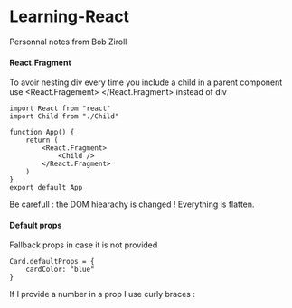 # Learning-React
Personnal notes from Bob Ziroll

#### React.Fragment

To avoir nesting div every time you include a child in a parent component use <React.Fragement> </React.Fragment> instead of div

```
import React from "react"
import Child from "./Child"

function App() {
    return (
        <React.Fragment>
            <Child />
        </React.Fragment>
    )
}
export default App
```
Be carefull : the DOM hiearachy is changed ! Everything is flatten.

#### Default props

Fallback props in case it is not provided
```
Card.defaultProps = {
    cardColor: "blue"
}
```
If I provide a number in a prop I use curly braces : <Card cardColor="red" width={200} />
